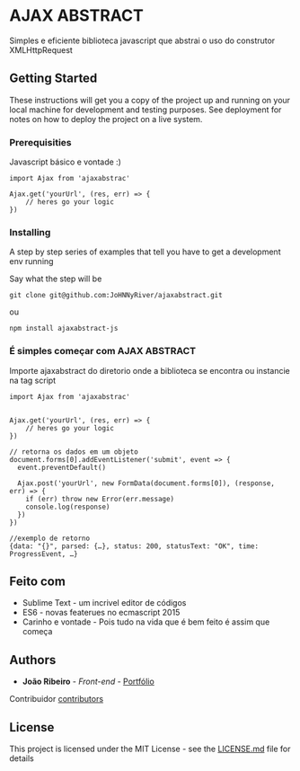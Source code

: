 # AJAX ABSTRACT

Simples e eficiente biblioteca javascript que abstrai o uso do construtor XMLHttpRequest

## Getting Started

These instructions will get you a copy of the project up and running on your local machine for development and testing purposes. See deployment for notes on how to deploy the project on a live system.

### Prerequisities

Javascript básico e vontade :)

```
import Ajax from 'ajaxabstrac'

Ajax.get('yourUrl', (res, err) => {
	// heres go your logic
})
```

### Installing

A step by step series of examples that tell you have to get a development env running

Say what the step will be

```
git clone git@github.com:JoHNNyRiver/ajaxabstract.git
```

ou

```
npm install ajaxabstract-js
```

### É simples começar com AJAX ABSTRACT

Importe ajaxabstract do diretorio onde a biblioteca se encontra ou instancie na tag script

```
import Ajax from 'ajaxabstrac'


Ajax.get('yourUrl', (res, err) => {
	// heres go your logic
})

// retorna os dados em um objeto
document.forms[0].addEventListener('submit', event => {
  event.preventDefault()

  Ajax.post('yourUrl', new FormData(document.forms[0]), (response, err) => {
    if (err) throw new Error(err.message)
    console.log(response)
  })
})

//exemplo de retorno
{data: "{}", parsed: {…}, status: 200, statusText: "OK", time: ProgressEvent, …}
```

## Feito com

* Sublime Text - um incrivel editor de códigos
* ES6 - novas featerues no ecmascript 2015
* Carinho e vontade - Pois tudo na vida que é bem feito é assim que começa

## Authors

* **João Ribeiro** - *Front-end* - [Portfólio](https://johnnyriver.github.io/portfolio/)

Contribuidor [contributors](https://github.com/ibaro)

## License

This project is licensed under the MIT License - see the [LICENSE.md](LICENSE.md) file for details